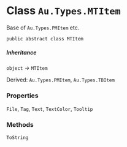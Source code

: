 # Class `Au.Types.MTItem`

Base of `Au.Types.PMItem` etc.

```
public abstract class MTItem
```

##### Inheritance

`object` → `MTItem`

Derived: `Au.Types.PMItem`, `Au.Types.TBItem`

### Properties

`File`, `Tag`, `Text`, `TextColor`, `Tooltip`

### Methods

`ToString`